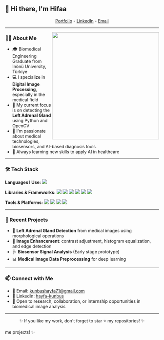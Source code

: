 ## 👋 Hi there, I'm **Hifaa**

<p align="center">
  <a href="#">Portfolio</a> -
  <a href="https://www.linkedin.com/in/hayfa-kunbus/">LinkedIn</a> -
  <a href="mailto:kunbushayfa71@gmail.com">Email</a>
</p>

---

<img src="https://raw.githubusercontent.com/sanjay-kv/sanjay-kv/main/Assets/illustration.png" align="right" width="350px">

### 👩‍💻 About Me
- 🎓 Biomedical Engineering Graduate from İnönü University, Türkiye
- 💻 I specialize in **Digital Image Processing**, especially in the medical field
- 🧠 My current focus is on detecting the **Left Adrenal Gland** using Python and OpenCV
- 🔬 I'm passionate about medical technologies, biosensors, and AI-based diagnosis tools
- 🌱 Always learning new skills to apply AI in healthcare

---

### 🛠️ Tech Stack
**Languages I Use:**
<img src="https://img.shields.io/badge/-Python-437CAC?logo=python&logoColor=white&style=flat">

**Libraries & Frameworks:**
<img src="https://img.shields.io/badge/-OpenCV-5C3EE8?logo=opencv&logoColor=white&style=flat">
<img src="https://img.shields.io/badge/-NumPy-0E7ACE?logo=numpy&logoColor=white&style=flat">
<img src="https://img.shields.io/badge/-Pandas-150455?logo=pandas&logoColor=white&style=flat">
<img src="https://img.shields.io/badge/-Matplotlib-F47721?logo=plotly&logoColor=white&style=flat">
<img src="https://img.shields.io/badge/-Scikit%20Learn-F09437?logo=scikit-learn&logoColor=white&style=flat">
<img src="https://img.shields.io/badge/-Seaborn-4B8BBE?logo=python&logoColor=white&style=flat">

**Tools & Platforms:**
<img src="https://img.shields.io/badge/-Google%20Colab-F9AB00?logo=googlecolab&logoColor=white&style=flat">
<img src="https://img.shields.io/badge/-Git-orange?logo=git&logoColor=white&style=flat">
<img src="https://img.shields.io/badge/-GitHub-black?logo=github&logoColor=white&style=flat">
<img src="https://img.shields.io/badge/-VS%20Code-007ACC?logo=visualstudiocode&logoColor=white&style=flat">

---

### 🌟 Recent Projects
- 🧠 **Left Adrenal Gland Detection** from medical images using morphological operations
- 📸 **Image Enhancement**: contrast adjustment, histogram equalization, and edge detection
- 🩺 **Biosensor Signal Analysis** (Early stage prototype)
- 📊 **Medical Image Data Preprocessing** for deep learning

---

### 📫 Connect with Me
- 📩 Email: [kunbushayfa71@gmail.com](mailto:kunbushayfa71@gmail.com)
- 🔗 LinkedIn: [hayfa-kunbus](https://www.linkedin.com/in/hayfa-kunbus/)
- 🤝 Open to research, collaboration, or internship opportunities in biomedical image analysis

---

<p align="center">✨ If you like my work, don't forget to star ⭐ my repositories! ✨</p>
me projects! ✨</p>

